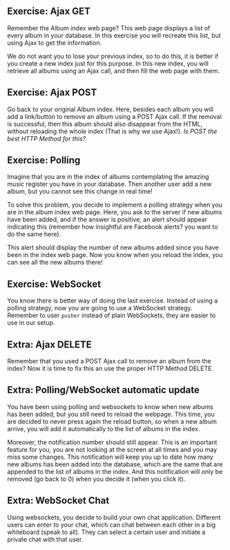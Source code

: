 ## Exercise: Ajax GET

Remember the Album index web page?
This web page displays a list of every album in your database.
In this exercise you will recreate this list, but using Ajax to get the information.

We do not want you to lose your previous index, so to do this, it is better if you create a new index just for this purpose.
In this new index, you will retrieve all albums using an Ajax call, and then fill the web page with them.

## Exercise: Ajax POST

Go back to your original Album index.
Here, besides each album you will add a link/button to remove an album using a POST Ajax call.
If the removal is successful, then this album should also disappear from the HTML, without reloading the whole index (That is why we use Ajax!). 
*Is POST the best HTTP Method for this?*

## Exercise: Polling

Imagine that you are in the index of albums contemplating the amazing music register you have in your database.
Then another user add a new album, but you cannot see this change in real time!

To solve this problem, you decide to implement a polling strategy when you are in the album index web page.
Here, you ask to the server if new albums have been added, and if the answer is positive, an alert should appear indicating this (remember how insightful are Facebook alerts? you want to do the same here).

This alert should display the number of new albums added since you have been in the index web page.
Now you know when you reload the index, you can see all the new albums there!

## Exercise: WebSocket

You know there is better way of doing the last exercise.
Instead of using a polling strategy, now you are going to use a WebSocket strategy.
Remember to user `pusher` instead of plain WebSockets, they are easier to use in our setup.

## Extra: Ajax DELETE

Remember that you used a POST Ajax call to remove an album from the index?
Now it is time to fix this an use the proper HTTP Method DELETE.

## Extra: Polling/WebSocket automatic update

You have been using polling and websockets to know when new albums has been added, but you still need to reload the webpage.
This time, you are decided to never press again the reload button, so when a new album arrive, you will add it automatically to the list of albums in the index.

Moreover, the notification number should still appear.
This is an important feature for you, you are not looking at the screen at all times and you may miss some changes.
This notification will keep you up to date how many new albums has been added into the database, which are the same that are appended to the list of albums in the index.
And this notification will only be removed (go back to 0) when you decide it (when you click it).

## Extra: WebSocket Chat

Using websockets, you decide to build your own chat application.
Different users can enter to your chat, which can chat between each other in a big whiteboard (speak to all).
They can select a certain user and initiate a private chat with that user.